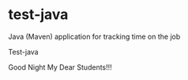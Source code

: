 # test-java
Java (Maven) application for tracking time on the job

Test-java

Good Night My Dear Students!!!
